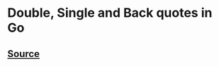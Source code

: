 # Double, Single and Back quotes in Go

## [Source](https://golangbyexample.com/double-single-back-quotes-go/)
